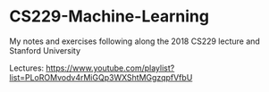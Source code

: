 # CS229-Machine-Learning
My notes and exercises following along the 2018 CS229 lecture and Stanford University

Lectures: https://www.youtube.com/playlist?list=PLoROMvodv4rMiGQp3WXShtMGgzqpfVfbU
